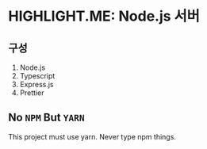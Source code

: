 # HIGHLIGHT.ME: Node.js 서버
## 구성
1. Node.js
2. Typescript
3. Express.js
4. Prettier

## No `NPM` But `YARN`
This project must use yarn. Never type npm things.
